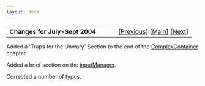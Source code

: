 ```yaml
---
layout: docs
---
```

<table width="100%" data-border="0" data-cellspacing="0"
data-cellpadding="3" data-bgcolor="#C0C0C0">
<colgroup>
<col style="width: 50%" />
<col style="width: 50%" />
</colgroup>
<tbody>
<tr>
<td style="text-align: left;"><strong>Changes for July-Sept 2004<br />
</strong></td>
<td style="text-align: right;"><a
href="changesforv3_0_8.html">[Previous]</a> <a
href="generalintroduction.html">[Main]</a> <a
href="changesforv3_0_7.html">[Next]</a></td>
</tr>
</tbody>
</table>

  
Added a 'Traps for the Unwary' Section to the end of the
[ComplexContainer](complexcontainer.html) chapter.  
  
Added a brief section on the [inputManager](inputmanager.html).  
  
Corrected a number of typos.  
  
  

